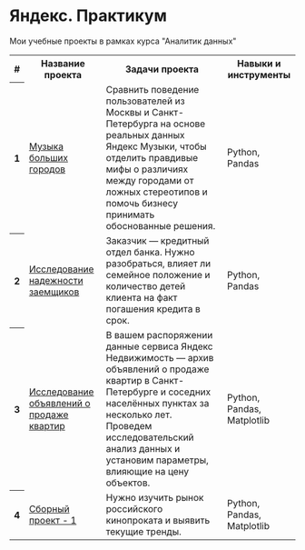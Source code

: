 # Яндекс. Практикум
Мои учебные проекты в рамках курса "Аналитик данных"


<table>
<tr>
  <th>#</th>
  <th>Название проекта</th>
  <th>Задачи проекта</th>
  <th>Навыки и инструменты</th>
</tr> 
<tr>
  <th>1</th>
  <td><a href="https://github.com/ILya2406/Yandex.Practicum/tree/main/1.%20Музыка%20больших%20городов">Музыка больших городов</a></td>
  <td>Сравнить поведение пользователей из Москвы и Санкт-Петербурга на основе реальных данных Яндекс Музыки, 
    чтобы отделить правдивые мифы о различиях между городами от ложных стереотипов и помочь бизнесу принимать обоснованные решения.</td>
  <td>Python, Pandas</td>
</tr>
<tr>
  <th>2</th>
  <td><a href="https://github.com/ILya2406/Yandex.Practicum/tree/main/1.%20Музыка%20больших%20городов">Исследование надежности заемщиков</a></td>
  <td>Заказчик — кредитный отдел банка. Нужно разобраться, влияет ли семейное положение и количество детей клиента на факт погашения кредита в срок.</td>
  <td>Python, Pandas</td>
</tr>
<tr>
  <th>3</th>
  <td><a href="https://github.com/ILya2406/Yandex.Practicum/tree/main/1.%20Музыка%20больших%20городов">Исследование объявлений о продаже квартир</a></td>
  <td>В вашем распоряжении данные сервиса Яндекс Недвижимость — архив объявлений о продаже квартир в Санкт-Петербурге и соседних населённых пунктах за несколько лет. Проведем исследовательский анализ данных и установим параметры, влияющие на цену объектов.</td>
  <td>Python, Pandas, Matplotlib</td>
</tr>
<tr>
  <th>4</th>
  <td><a href="https://github.com/ILya2406/Yandex.Practicum/tree/main/1.%20Музыка%20больших%20городов">Сборный проект - 1</a></td>
  <td>Нужно изучить рынок российского кинопроката и выявить текущие тренды.</td>
  <td>Python, Pandas, Matplotlib</td>
</tr>
</table>
